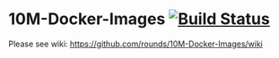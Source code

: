 # 10M-Docker-Images [![Build Status][travis image]][travis]

Please see wiki:
https://github.com/rounds/10M-Docker-Images/wiki


[travis image]: https://travis-ci.org/rounds/10M-Docker-Images.svg?branch=master
[travis]: https://travis-ci.com/rounds/10M-Docker-Images
